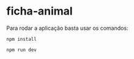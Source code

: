 # ficha-animal

Para rodar a aplicação basta usar os comandos:

```shell
npm install
```
```shel
npm run dev
```
